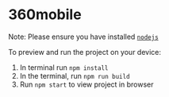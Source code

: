 # 360mobile

Note: Please ensure you have installed <code><a href="https://nodejs.org/en/download/">nodejs</a></code>

To preview and run the project on your device:

1. In terminal run `npm install`
2. In the terminal, run `npm run build`
3. Run `npm start` to view project in browser

